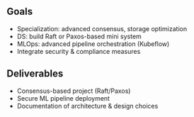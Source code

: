 

## Goals
- Specialization: advanced consensus, storage optimization
- DS: build Raft or Paxos-based mini system
- MLOps: advanced pipeline orchestration (Kubeflow)
- Integrate security & compliance measures

## Deliverables
- Consensus-based project (Raft/Paxos)
- Secure ML pipeline deployment
- Documentation of architecture & design choices
